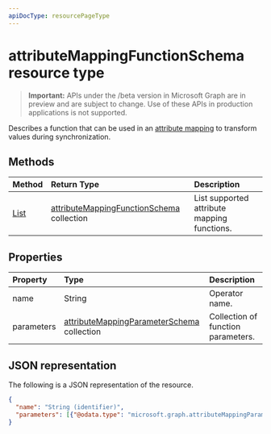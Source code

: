 ```yaml
---
apiDocType: resourcePageType
---
```

# attributeMappingFunctionSchema resource type

> **Important:** APIs under the /beta version in Microsoft Graph are in preview and are subject to change. Use of these APIs in production applications is not supported.

Describes a function that can be used in an [attribute mapping](synchronization_attributeMapping.md) to transform values during synchronization.

## Methods

| Method		   | Return Type	|Description|
|:---------------|:--------|:----------|
|[List](../api/synchronization_synchronizationschema_functions.md) | [attributeMappingFunctionSchema](../resources/synchronization_attributemappingfunctionschema.md) collection|List supported attribute mapping functions.|

## Properties

| Property                   | Type                      | Description    |
|:---------------------------|:-------------------------|:---------------|
|name                        |String                    |Operator name. |
|parameters                  |[attributeMappingParameterSchema](../resources/synchronization_attributemappingparameterschema.md) collection  |Collection of function parameters.|

## JSON representation

The following is a JSON representation of the resource.

<!-- {
  "blockType": "resource",
  "optionalProperties": [

  ],
  "@odata.type": "microsoft.graph.attributeMappingFunctionSchema"
}-->

```json
{
  "name": "String (identifier)",
  "parameters": [{"@odata.type": "microsoft.graph.attributeMappingParameterSchema"}]
}

```

<!-- uuid: 8fcb5dbc-d5aa-4681-8e31-b001d5168d79
2015-10-25 14:57:30 UTC -->
<!-- {
  "type": "#page.annotation",
  "description": "attributeMappingFunctionSchema resource",
  "keywords": "",
  "section": "documentation",
  "tocPath": ""
}-->